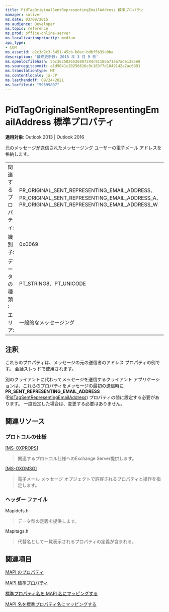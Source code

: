 ```yaml
---
title: PidTagOriginalSentRepresentingEmailAddress 標準プロパティ
manager: soliver
ms.date: 03/09/2015
ms.audience: Developer
ms.topic: reference
ms.prod: office-online-server
ms.localizationpriority: medium
api_type:
- COM
ms.assetid: e2c3d2c3-5451-45cb-b0ec-bdbf5b39a0ba
description: '最終更新日: 2015 年 3 月 9 日'
ms.openlocfilehash: 5bc3625826526807244c91186a71aa7ade1285e8
ms.sourcegitcommit: a1d9041c20256616c9c183f7d1049142a7ac6991
ms.translationtype: MT
ms.contentlocale: ja-JP
ms.lasthandoff: 09/24/2021
ms.locfileid: "59599897"
---
```

# <a name="pidtagoriginalsentrepresentingemailaddress-canonical-property"></a>PidTagOriginalSentRepresentingEmailAddress 標準プロパティ

  
  
**適用対象**: Outlook 2013 | Outlook 2016 
  
元のメッセージが送信されたメッセージング ユーザーの電子メール アドレスを格納します。
  
|||
|:-----|:-----|
|関連するプロパティ:  <br/> |PR_ORIGINAL_SENT_REPRESENTING_EMAIL_ADDRESS、PR_ORIGINAL_SENT_REPRESENTING_EMAIL_ADDRESS_A、PR_ORIGINAL_SENT_REPRESENTING_EMAIL_ADDRESS_W  <br/> |
|識別子:  <br/> |0x0069  <br/> |
|データの種類 :   <br/> |PT_STRING8、PT_UNICODE  <br/> |
|エリア:  <br/> |一般的なメッセージング  <br/> |
   
## <a name="remarks"></a>注釈

これらのプロパティは、メッセージの元の送信者のアドレス プロパティの例です。 会話スレッドで使用されます。
  
別のクライアントに代わってメッセージを送信するクライアント アプリケーションは、これらのプロパティをメッセージの最初の送信時に **PR_SENT_REPRESENTING_EMAIL_ADDRESS** ([PidTagSentRepresentingEmailAddress](pidtagsentrepresentingemailaddress-canonical-property.md)) プロパティの値に設定する必要があります。 一度設定した場合は、変更する必要はありません。
  
## <a name="related-resources"></a>関連リソース

### <a name="protocol-specifications"></a>プロトコルの仕様

[[MS-OXPROPS]](https://msdn.microsoft.com/library/f6ab1613-aefe-447d-a49c-18217230b148%28Office.15%29.aspx)
  
> 関連するプロトコル仕様へのExchange Server提供します。
    
[[MS-OXOMSG]](https://msdn.microsoft.com/library/daa9120f-f325-4afb-a738-28f91049ab3c%28Office.15%29.aspx)
  
> 電子メール メッセージ オブジェクトで許容されるプロパティと操作を指定します。
    
### <a name="header-files"></a>ヘッダー ファイル

Mapidefs.h
  
> データ型の定義を提供します。
    
Mapitags.h
  
> 代替名として一覧表示されるプロパティの定義が含まれる。
    
## <a name="see-also"></a>関連項目



[MAPI のプロパティ](mapi-properties.md)
  
[MAPI 標準プロパティ](mapi-canonical-properties.md)
  
[標準プロパティ名を MAPI 名にマッピングする](mapping-canonical-property-names-to-mapi-names.md)
  
[MAPI 名を標準プロパティ名にマッピングする](mapping-mapi-names-to-canonical-property-names.md)

